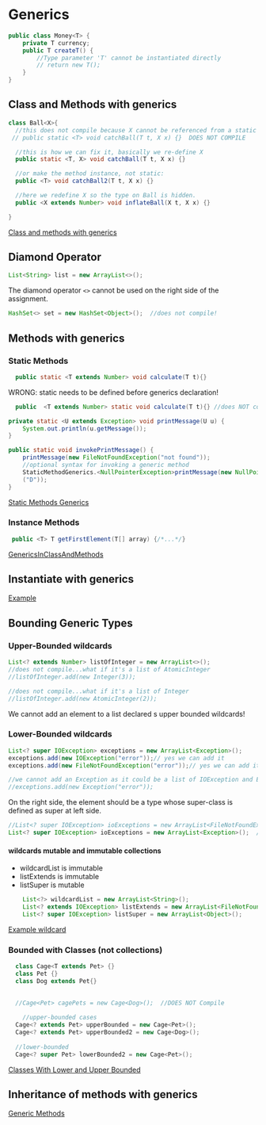 # Generics
````java
public class Money<T> {
    private T currency;
    public T createT() {
        //Type parameter 'T' cannot be instantiated directly
        // return new T();
    }
}
````
## Class and Methods with generics
```java
class Ball<X>{
  //this does not compile because X cannot be referenced from a static context
 // public static <T> void catchBall(T t, X x) {}  DOES NOT COMPILE

  //this is how we can fix it, basically we re-define X
  public static <T, X> void catchBall(T t, X x) {}

  //or make the method instance, not static:
  public <T> void catchBall2(T t, X x) {}

  //here we redefine X so the type on Ball is hidden. 
  public <X extends Number> void inflateBall(X t, X x) {}

}
```
[Class and methods with generics](../src/main/java/org/enricogiurin/ocp17/book/ch9/generics/ClassAndMethodsWithGenerics.java)

## Diamond Operator
```java
List<String> list = new ArrayList<>();
```
The diamond operator `<>` cannot be used on the right side of the assignment.

```java
HashSet<> set = new HashSet<Object>();  //does not compile!
```

## Methods with generics
### Static Methods
```java
  public static <T extends Number> void calculate(T t){}
```
WRONG: static needs to be defined before generics declaration!
```java
  public  <T extends Number> static void calculate(T t){} //does NOT compile
```

```java
private static <U extends Exception> void printMessage(U u) {
    System.out.println(u.getMessage());
}

public static void invokePrintMessage() {
    printMessage(new FileNotFoundException("not found"));
    //optional syntax for invoking a generic method
    StaticMethodGenerics.<NullPointerException>printMessage(new NullPointerException
    ("D"));
}
```
[Static Methods Generics](../src/main/java/org/enricogiurin/ocp17/book/ch9/generics/StaticMethodGenerics.java)
### Instance Methods
```java
 public <T> T getFirstElement(T[] array) {/*...*/}
```

[GenericsInClassAndMethods](../src/main/java/org/enricogiurin/ocp17/book/ch9/generics/GenericsInClassAndMethods.java)
## Instantiate with generics
[Example](../src/main/java/org/enricogiurin/ocp17/book/ch9/generics/InstantiateClassWithGenerics.java)
## Bounding Generic Types
### Upper-Bounded wildcards

```java
List<? extends Number> listOfInteger = new ArrayList<>();
//does not compile...what if it's a list of AtomicInteger
//listOfInteger.add(new Integer(3));  

//does not compile...what if it's a list of Integer
//listOfInteger.add(new AtomicInteger(2)); 
```
We cannot add an element to a list declared s upper bounded wildcards!

### Lower-Bounded wildcards
```java
List<? super IOException> exceptions = new ArrayList<Exception>();
exceptions.add(new IOException("error"));// yes we can add it
exceptions.add(new FileNotFoundException("error"));// yes we can add it

//we cannot add an Exception as it could be a list of IOException and Exception is not an IOException
//exceptions.add(new Exception("error"));
```
On the right side, the element should be a type whose super-class is defined as super at left side.

```java
//List<? super IOException> ioExceptions = new ArrayList<FileNotFoundException>();  //does NOT compile
List<? super IOException> ioExceptions = new ArrayList<Exception>();  //compiles

```

#### wildcards mutable and immutable collections
- wildcardList is immutable
- listExtends is immutable
- listSuper is mutable
```java
    List<?> wildcardList = new ArrayList<String>();  
    List<? extends IOException> listExtends = new ArrayList<FileNotFoundException>();
    List<? super IOException> listSuper = new ArrayList<Object>();
```

[Example wildcard](../src/main/java/org/enricogiurin/ocp17/book/ch9/generics/CollectionsOfGenericsWithWildcard.java)

### Bounded with Classes (not collections)
```java
  class Cage<T extends Pet> {}
  class Pet {}
  class Dog extends Pet{}
    
    
  //Cage<Pet> cagePets = new Cage<Dog>();  //DOES NOT Compile

    //upper-bounded cases
  Cage<? extends Pet> upperBounded = new Cage<Pet>();
  Cage<? extends Pet> upperBounded2 = new Cage<Dog>();
  
  //lower-bounded
  Cage<? super Pet> lowerBounded2 = new Cage<Pet>(); 
```
[Classes With Lower and Upper Bounded](../src/main/java/org/enricogiurin/ocp17/book/ch9/generics/ClassesWithWildcards.java)

## Inheritance of methods with generics
[Generic Methods](../src/main/java/org/enricogiurin/ocp17/book/ch9/generics/ComplexInheritanceWithGenerics.java)
